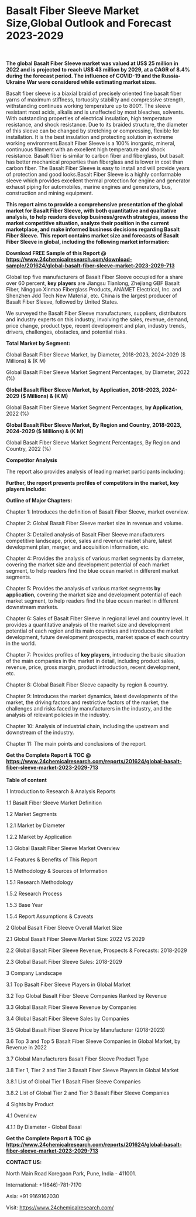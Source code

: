 <h1>Basalt Fiber Sleeve Market Size,Global Outlook and Forecast 2023-2029</h1><br/><p><strong>The global Basalt Fiber Sleeve market was valued at US$ 25 million in 2022 and is projected to reach US$ 43 million by 2029, at a <strong>CAGR</strong> of 8.4% during the forecast period. The influence of COVID-19 and the Russia-Ukraine War were considered while estimating market sizes.</strong></p><p>Basalt fiber sleeve is a biaxial braid of precisely oriented fine basalt fiber yarns of maximum stiffness, tortuosity stability and compressive strength, withstanding continues working temperature up to 800?. The sleeve resistant most acids, alkalis and is unaffected by most bleaches, solvents. With outstanding properties of electrical insulation, high temperature resistance, and shock resistance. Due to its braided structure, the diameter of this sleeve can be changed by stretching or compressing, flexible for installation. It is the best insulation and protecting solution in extreme working environment.Basalt Fiber Sleeve is a 100% inorganic, mineral, continuous filament with an excellent high temperature and shock resistance. Basalt fiber is similar to carbon fiber and fiberglass, but basalt has better mechanical properties than fiberglass and is lower in cost than carbon fiber. The Basalt Fiber Sleeve is easy to install and will provide years of protection and good looks.Basalt Fiber Sleeve is a highly conformable sleeve which provides excellent thermal protection for engine and generator exhaust piping for automobiles, marine engines and generators, bus, construction and mining equipment.</p><p><strong>This report aims to provide a comprehensive presentation of the global market for Basalt Fiber Sleeve, with both quantitative and qualitative analysis, to help readers develop business/growth strategies, assess the market competitive situation, analyze their position in the current marketplace, and make informed business decisions regarding Basalt Fiber Sleeve. This report contains market size and forecasts of Basalt Fiber Sleeve in global, including the following market information:</strong></p><div><b>Download FREE Sample of this Report @ <a href="https://www.24chemicalresearch.com/download-sample/201624/global-basalt-fiber-sleeve-market-2023-2029-713">https://www.24chemicalresearch.com/download-sample/201624/global-basalt-fiber-sleeve-market-2023-2029-713</a></b></div><p>Global top five manufacturers of Basalt Fiber Sleeve occupied for a share over 60 percent, <strong>key players</strong> are Jiangsu Tianlong, Zhejiang GBF Basalt Fiber, Ningguo Xinmao Fiberglass Products, ANAMET Electrical, Inc. and Shenzhen Jdd Tech New Material, etc. China is the largest producer of Basalt Fiber Sleeve, followed by United States.</p><p>We surveyed the Basalt Fiber Sleeve manufacturers, suppliers, distributors and industry experts on this industry, involving the sales, revenue, demand, price change, product type, recent development and plan, industry trends, drivers, challenges, obstacles, and potential risks.</p><p><strong>Total Market by Segment:</strong></p><p>Global Basalt Fiber Sleeve Market, by Diameter, 2018-2023, 2024-2029 ($ Millions) & (K M)</p><p>Global Basalt Fiber Sleeve Market Segment Percentages, by Diameter, 2022 (%)</p><p><strong>Global Basalt Fiber Sleeve Market, <strong>by Application</strong>, 2018-2023, 2024-2029 ($ Millions) & (K M)</strong></p><p>Global Basalt Fiber Sleeve Market Segment Percentages, <strong>by Application</strong>, 2022 (%)</p><p><strong>Global Basalt Fiber Sleeve Market, By Region and Country, 2018-2023, 2024-2029 ($ Millions) & (K M)</strong></p><p>Global Basalt Fiber Sleeve Market Segment Percentages, By Region and Country, 2022 (%)</p><p><strong>Competitor Analysis</strong></p><p>The report also provides analysis of leading market participants including:</p><p><strong>Further, the report presents profiles of competitors in the market, <strong>key players</strong> include:</strong></p><p><strong>Outline of Major Chapters:</strong></p><p>Chapter 1: Introduces the definition of Basalt Fiber Sleeve, market overview.</p><p>Chapter 2: Global Basalt Fiber Sleeve market size in revenue and volume.</p><p>Chapter 3: Detailed analysis of Basalt Fiber Sleeve manufacturers competitive landscape, price, sales and revenue market share, latest development plan, merger, and acquisition information, etc.</p><p>Chapter 4: Provides the analysis of various market segments by diameter, covering the market size and development potential of each market segment, to help readers find the blue ocean market in different market segments.</p><p>Chapter 5: Provides the analysis of various market segments <strong>by application</strong>, covering the market size and development potential of each market segment, to help readers find the blue ocean market in different downstream markets.</p><p>Chapter 6: Sales of Basalt Fiber Sleeve in regional level and country level. It provides a quantitative analysis of the market size and development potential of each region and its main countries and introduces the market development, future development prospects, market space of each country in the world.</p><p>Chapter 7: Provides profiles of <strong>key players</strong>, introducing the basic situation of the main companies in the market in detail, including product sales, revenue, price, gross margin, product introduction, recent development, etc.</p><p>Chapter 8: Global Basalt Fiber Sleeve capacity by region & country.</p><p>Chapter 9: Introduces the market dynamics, latest developments of the market, the driving factors and restrictive factors of the market, the challenges and risks faced by manufacturers in the industry, and the analysis of relevant policies in the industry.</p><p>Chapter 10: Analysis of industrial chain, including the upstream and downstream of the industry.</p><p>Chapter 11: The main points and conclusions of the report.</p><div><b>Get the Complete Report & TOC @ <a href="https://www.24chemicalresearch.com/reports/201624/global-basalt-fiber-sleeve-market-2023-2029-713">https://www.24chemicalresearch.com/reports/201624/global-basalt-fiber-sleeve-market-2023-2029-713</a></b></div><br><b>Table of content</b><p>1 Introduction to Research & Analysis Reports<br />
 
  1.1 Basalt Fiber Sleeve Market Definition<br />
 
  1.2 Market Segments<br />
 
  1.2.1 Market by Diameter<br />
 
  1.2.2 Market by Application<br />
 
  1.3 Global Basalt Fiber Sleeve Market Overview<br />
 
  1.4 Features & Benefits of This Report<br />
 
  1.5 Methodology & Sources of Information<br />
 
  1.5.1 Research Methodology<br />
 
  1.5.2 Research Process<br />
 
  1.5.3 Base Year<br />
 
  1.5.4 Report Assumptions & Caveats<br />
 
 2 Global Basalt Fiber Sleeve Overall Market Size<br />
 
  2.1 Global Basalt Fiber Sleeve Market Size: 2022 VS 2029<br />
 
  2.2 Global Basalt Fiber Sleeve Revenue, Prospects & Forecasts: 2018-2029<br />
 
  2.3 Global Basalt Fiber Sleeve Sales: 2018-2029<br />
 
 3 Company Landscape<br />
 
  3.1 Top Basalt Fiber Sleeve Players in Global Market<br />
 
  3.2 Top Global Basalt Fiber Sleeve Companies Ranked by Revenue<br />
 
  3.3 Global Basalt Fiber Sleeve Revenue by Companies<br />
 
  3.4 Global Basalt Fiber Sleeve Sales by Companies<br />
 
  3.5 Global Basalt Fiber Sleeve Price by Manufacturer (2018-2023)<br />
 
  3.6 Top 3 and Top 5 Basalt Fiber Sleeve Companies in Global Market, by Revenue in 2022<br />
 
  3.7 Global Manufacturers Basalt Fiber Sleeve Product Type<br />
 
  3.8 Tier 1, Tier 2 and Tier 3 Basalt Fiber Sleeve Players in Global Market<br />
 
  3.8.1 List of Global Tier 1 Basalt Fiber Sleeve Companies<br />
 
  3.8.2 List of Global Tier 2 and Tier 3 Basalt Fiber Sleeve Companies<br />
 
 4 Sights by Product<br />
 
  4.1 Overview<br />
 
  4.1.1 By Diameter - Global Basal<br><div><b>Get the Complete Report & TOC @ <a href="https://www.24chemicalresearch.com/reports/201624/global-basalt-fiber-sleeve-market-2023-2029-713">https://www.24chemicalresearch.com/reports/201624/global-basalt-fiber-sleeve-market-2023-2029-713</a></b></div></p>
 
 <b>CONTACT US:</b><br>
 
 North Main Road Koregaon Park, Pune, India - 411001.<br/>
 
 International: +1(646)-781-7170<br/>
 
 Asia: +91 9169162030<br/>
 
 Visit: <a href="https://www.24chemicalresearch.com/">https://www.24chemicalresearch.com/</a>
 
 <br>